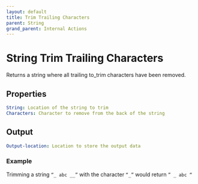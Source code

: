 ```yaml
---
layout: default
title: Trim Trailing Characters
parent: String
grand_parent: Internal Actions
---
```

# String Trim Trailing Characters
Returns a string where all trailing to_trim characters have been removed.

## Properties
```yaml
String: Location of the string to trim
Characters: Character to remove from the back of the string
```

## Output
```yaml
Output-location: Location to store the output data
```

### Example
Trimming a string `“_ abc __”` with the character `“_”` would return `” _ abc “`
